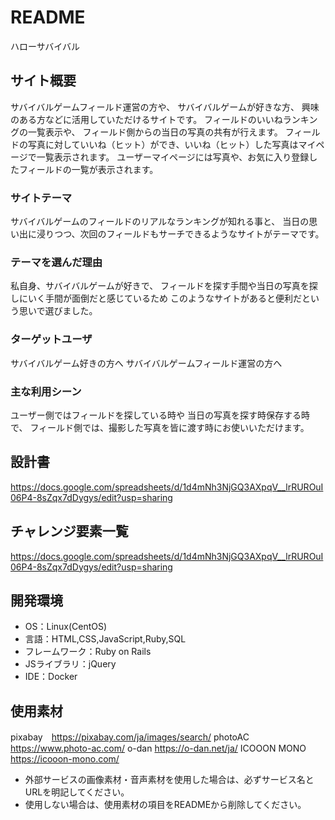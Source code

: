 # README
ハローサバイバル

## サイト概要
サバイバルゲームフィールド運営の方や、
サバイバルゲームが好きな方、
興味のある方などに活用していただけるサイトです。
フィールドのいいねランキングの一覧表示や、
フィールド側からの当日の写真の共有が行えます。
フィールドの写真に対していいね（ヒット）ができ、いいね（ヒット）した写真はマイページで一覧表示されます。
ユーザーマイページには写真や、お気に入り登録したフィールドの一覧が表示されます。

### サイトテーマ
サバイバルゲームのフィールドのリアルなランキングが知れる事と、
当日の思い出に浸りつつ、次回のフィールドもサーチできるようなサイトがテーマです。

### テーマを選んだ理由
私自身、サバイバルゲームが好きで、
フィールドを探す手間や当日の写真を探しにいく手間が面倒だと感じているため
このようなサイトがあると便利だという思いで選びました。

### ターゲットユーザ
サバイバルゲーム好きの方へ
サバイバルゲームフィールド運営の方へ

### 主な利用シーン
ユーザー側ではフィールドを探している時や
当日の写真を探す時保存する時で、
フィールド側では、撮影した写真を皆に渡す時にお使いいただけます。

## 設計書
https://docs.google.com/spreadsheets/d/1d4mNh3NjGQ3AXpqV__lrRUROuI06P4-8sZqx7dDygys/edit?usp=sharing

## チャレンジ要素一覧
https://docs.google.com/spreadsheets/d/1d4mNh3NjGQ3AXpqV__lrRUROuI06P4-8sZqx7dDygys/edit?usp=sharing

## 開発環境
- OS：Linux(CentOS)
- 言語：HTML,CSS,JavaScript,Ruby,SQL
- フレームワーク：Ruby on Rails
- JSライブラリ：jQuery
- IDE：Docker

## 使用素材
pixabay　https://pixabay.com/ja/images/search/
photoAC　https://www.photo-ac.com/
o-dan https://o-dan.net/ja/
ICOOON MONO https://icooon-mono.com/

- 外部サービスの画像素材・音声素材を使用した場合は、必ずサービス名とURLを明記してください。
- 使用しない場合は、使用素材の項目をREADMEから削除してください。